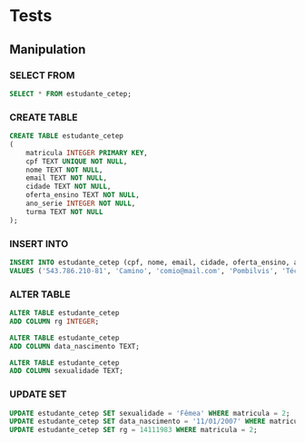 # Tests

## Manipulation

### SELECT FROM

```sql
SELECT * FROM estudante_cetep;
```

### CREATE TABLE

```sql
CREATE TABLE estudante_cetep
(
	matricula INTEGER PRIMARY KEY,
	cpf TEXT UNIQUE NOT NULL,
	nome TEXT NOT NULL,
	email TEXT NOT NULL,
	cidade TEXT NOT NULL,
	oferta_ensino TEXT NOT NULL,
	ano_serie INTEGER NOT NULL,
	turma TEXT NOT NULL
);
```

### INSERT INTO

```sql
INSERT INTO estudante_cetep (cpf, nome, email, cidade, oferta_ensino, ano_serie, turma)
VALUES ('543.786.210-81', 'Camino', 'comio@mail.com', 'Pombilvis', 'Técnico Agrário', 2, 'B');
```

### ALTER TABLE

```sql
ALTER TABLE estudante_cetep
ADD COLUMN rg INTEGER;

ALTER TABLE estudante_cetep
ADD COLUMN data_nascimento TEXT;

ALTER TABLE estudante_cetep
ADD COLUMN sexualidade TEXT;
```

### UPDATE SET

```sql
UPDATE estudante_cetep SET sexualidade = 'Fêmea' WHERE matricula = 2;
UPDATE estudante_cetep SET data_nascimento = '11/01/2007' WHERE matricula = 2;
UPDATE estudante_cetep SET rg = 14111983 WHERE matricula = 2;
```
